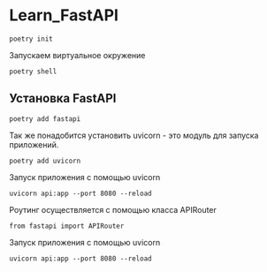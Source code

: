 # Learn_FastAPI

```commandline
poetry init
```
Запускаем виртуальное окружение
```commandline
poetry shell
```
## Установка FastAPI
```commandline
poetry add fastapi
```
Так же понадобится установить uvicorn - это модуль для запуска приложений.
```commandline
poetry add uvicorn
```

Запуск приложения с помощью uvicorn
```commandline
uvicorn api:app --port 8080 --reload
```

Роутинг осуществляется с помощью класса APIRouter
```commandline
from fastapi import APIRouter
```
Запуск приложения с помощью uvicorn
```commandline
uvicorn api:app --port 8080 --reload
```
